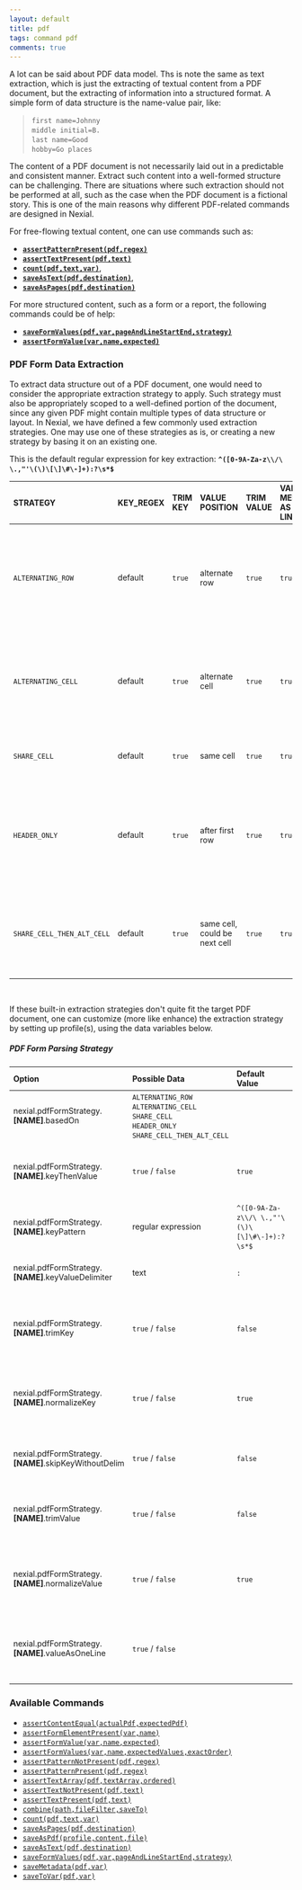 ```yaml
---
layout: default
title: pdf
tags: command pdf
comments: true
---
```



A lot can be said about PDF data model. Ths is note the same as text extraction, which is just the extracting of 
textual content from a PDF document, but the extracting of information into a structured format. A simple form of data 
structure is the name-value pair, like:

> `first name=Johnny`<br/>
> `middle initial=B.`<br/>
> `last name=Good`<br/>
> `hobby=Go places`<br/>

The content of a PDF document is not necessarily laid out in a predictable and consistent manner. Extract such content 
into a well-formed structure can be challenging. There are situations where such extraction should not be performed at 
all, such as the case when the PDF document is a fictional story. This is one of the main reasons why different 
PDF-related commands are designed in Nexial. 

For free-flowing textual content, one can use commands such as:
- [**`assertPatternPresent(pdf,regex)`**](assertPatternPresent(pdf,regex))
- [**`assertTextPresent(pdf,text)`**](assertTextPresent(pdf,text))
- [**`count(pdf,text,var)`**](count(pdf,text,var)), 
- [**`saveAsText(pdf,destination)`**](saveAsText(pdf,destination)), 
- [**`saveAsPages(pdf,destination)`**](saveAsPages(pdf,destination)) 

For more structured content, such as a form or a report, the following commands could be of help:
- [**`saveFormValues(pdf,var,pageAndLineStartEnd,strategy)`**](saveFormValues(pdf,var,pageAndLineStartEnd,strategy))
- [**`assertFormValue(var,name,expected)`**](assertFormValue(var,name,expected))


### PDF Form Data Extraction
To extract data structure out of a PDF document, one would need to consider the appropriate extraction strategy to 
apply. Such strategy must also be appropriately scoped to a well-defined portion of the document, since any given PDF 
might contain multiple types of data structure or layout. In Nexial, we have defined a few commonly used extraction 
strategies. One may use one of these strategies as is, or creating a new strategy by basing it on an existing one.

This is the default regular expression for key extraction: **`^([0-9A-Za-z\\/\ \.,"'\(\)\[\]\#\-]+):?\s*$`**

| STRATEGY                 | KEY_REGEX | TRIM KEY | VALUE POSITION               | TRIM VALUE | VALUE MERGED AS 1 LINE | Description                                                                                                                                                                                         | Example             |
|:-------------------------|:----------|:---------|:-----------------------------|:-----------|:-----------------------|:----------------------------------------------------------------------------------------------------------------------------------------------------------------------------------------------------|:--------------------|
|`ALTERNATING_ROW`         |default    |`true`    |alternate row                 |`true`      |`true`                  |The name and value are laid out in alternating row.<br/>In the example (right),`STREET ADDRESS` would be<br/>considered in a separate row than its corresponding<br/>value `2200 West Empire Ave.,`  |![](image/pdf_01.png)|
|`ALTERNATING_CELL`        |default    |`true`    |alternate cell                |`true`      |`true`                  |The name and value are laid out in alternative cell.<br/>In the example (right), `Employee Gross` is presented in<br/>one cell, while its corresponding value `$1,334,694.40`<br/>is in another.     |![](image/pdf_02.png)|
|`SHARE_CELL`              |default    |`true`    |same cell                     |`true`      |`true`                  |Both the name and value are stored in the same cell,<br/>forming a contiguous string of text.                                                                                                        |![](image/pdf_03.png)|
|`HEADER_ONLY`             |default    |`true`    |after first row               |`true`      |`true`                  |All the name of the target data structure are laid<br/>out horizontally across the same line (like table<br/>header), while the corresponding values are laid<br/>out in subsequent lines (like CSV).|![](image/pdf_04.png)|
|`SHARE_CELL_THEN_ALT_CELL`|default    |`true`    |same cell, could be next cell |`true`      |`true`                  |This is a combination of `SHARE_CELL` and<br/>`ALTERNATING_CELL`. The `SHARE_CELL`strategy is tried<br/>first, and in need be the `ALTERNATING_CELL` strategy is<br/>employed as backup.             |                     |

<br/>

If these built-in extraction strategies don't quite fit the target PDF document, one can customize (more like enhance) 
the extraction strategy by setting up profile(s), using the data variables below.

##### PDF Form Parsing Strategy

| Option                                              | Possible Data                                                                                            | Default Value                               | Description                                                             | 
|:----------------------------------------------------|:---------------------------------------------------------------------------------------------------------|:--------------------------------------------|:------------------------------------------------------------------------|
|nexial.pdfFormStrategy.**[NAME]**.basedOn            |`ALTERNATING_ROW`<br/>`ALTERNATING_CELL`<br/>`SHARE_CELL`<br/>`HEADER_ONLY`<br/>`SHARE_CELL_THEN_ALT_CELL`|                                             |use one of the strategies as your starting point                         |
|nexial.pdfFormStrategy.**[NAME]**.keyThenValue       |`true` / `false`                                                                                          |`true`                                       |should the form 'key' appear before the corresponding 'value'?           |
|nexial.pdfFormStrategy.**[NAME]**.keyPattern         |regular expression                                                                                        |`^([0-9A-Za-z\\/\ \.,"'\(\)\[\]\#\-]+):?\s*$`|the extraction pattern for form 'key'                                    |
|nexial.pdfFormStrategy.**[NAME]**.keyValueDelimiter  |text                                                                                                      |`:`                                          |the delimiter between form 'key' and 'value'                             |
|nexial.pdfFormStrategy.**[NAME]**.trimKey            |`true` / `false`                                                                                          |`false`                                      |should Nexial remove leading and ending spaces from extracted form 'key'?|
|nexial.pdfFormStrategy.**[NAME]**.normalizeKey       |`true` / `false`                                                                                          |`true`                                       |should Nexial remove duplicate whitespaces from extracted form 'key'?    |
|nexial.pdfFormStrategy.**[NAME]**.skipKeyWithoutDelim|`true` / `false`                                                                                          |`false`                                      |should the extracted form 'key' without 'value' be removed?              |
|nexial.pdfFormStrategy.**[NAME]**.trimValue          |`true` / `false`                                                                                          |`false`                                      |should Nexial remove leading and ending spaces from form 'value'?        |
|nexial.pdfFormStrategy.**[NAME]**.normalizeValue     |`true` / `false`                                                                                          |`true`                                       |should Nexial remove duplicate whitespaces from extracted form 'value'?  |
|nexial.pdfFormStrategy.**[NAME]**.valueAsOneLine     |`true` / `false`                                                                                          |                                             |should Nexial remove newline characters from extracted form 'value'?     |


### Available Commands
- [`assertContentEqual(actualPdf,expectedPdf)`](assertContentEqual(actualPdf,expectedPdf))
- [`assertFormElementPresent(var,name)`](assertFormElementPresent(var,name))
- [`assertFormValue(var,name,expected)`](assertFormValue(var,name,expected))
- [`assertFormValues(var,name,expectedValues,exactOrder)`](assertFormValues(var,name,expectedValues,exactOrder))
- [`assertPatternNotPresent(pdf,regex)`](assertPatternNotPresent(pdf,regex))
- [`assertPatternPresent(pdf,regex)`](assertPatternPresent(pdf,regex))
- [`assertTextArray(pdf,textArray,ordered)`](assertTextArray(pdf,textArray,ordered))
- [`assertTextNotPresent(pdf,text)`](assertTextNotPresent(pdf,text))
- [`assertTextPresent(pdf,text)`](assertTextPresent(pdf,text))
- [`combine(path,fileFilter,saveTo)`](combine(path,fileFilter,saveTo))
- [`count(pdf,text,var)`](count(pdf,text,var))
- [`saveAsPages(pdf,destination)`](saveAsPages(pdf,destination))
- [`saveAsPdf(profile,content,file)`](saveAsPdf(profile,content,file))
- [`saveAsText(pdf,destination)`](saveAsText(pdf,destination))
- [`saveFormValues(pdf,var,pageAndLineStartEnd,strategy)`](saveFormValues(pdf,var,pageAndLineStartEnd,strategy))
- [`saveMetadata(pdf,var)`]( saveMetadata(pdf,var))
- [`saveToVar(pdf,var)`](saveToVar(pdf,var))